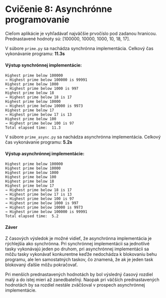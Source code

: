 # Cvičenie 8: Asynchrónne programovanie

Cieľom aplikácie je vyhľadávať najväčšie prvočíslo pod zadanou hranicou.
Prednastavené hodnoty sú: [100000, 10000, 1000, 10, 18, 17].

V súbore `prime.py` sa nachádza synchrónna implementácia. Celkový čas vykonávanie programu: **11.3s** 

#### Výstup synchrónnej implementácie:
```
Highest prime below 100000
→ Highest prime below 100000 is 99991
Highest prime below 1000
→ Highest prime below 1000 is 997
Highest prime below 18
→ Highest prime below 18 is 17
Highest prime below 10000
→ Highest prime below 10000 is 9973
Highest prime below 17
→ Highest prime below 17 is 13
Highest prime below 100
→ Highest prime below 100 is 97
Total elapsed time:  11.3
```

V súbore `prime_async.py` sa nachádza asynchrónna implementácia. Celkový čas vykonávanie programu: **5.2s** 

#### Výstup asynchrónnej implementácie:
```
Highest prime below 100000
Highest prime below 10000
Highest prime below 1000
Highest prime below 100
Highest prime below 18
Highest prime below 17
→ Highest prime below 18 is 17
→ Highest prime below 17 is 13
→ Highest prime below 100 is 97
→ Highest prime below 1000 is 997
→ Highest prime below 10000 is 9973
→ Highest prime below 100000 is 99991
Total elapsed time:  5.2
```

#### Záver

Z časových výsledok je možné vidieť, že asynchrónna implementácia je rýchlejšia ako synchrónna.
Pri synchrónnej implementácii sa jednotlivé tasky vykonávajú jeden po druhom, pri asynchrónnej implementácii sa môžu tasky vykonávať konkurentne keďže nedochádza k blokovaniu behu programu, ale len samostatných taskov, čo znamená, že ak je jeden task blokovaný ďalšie môžu pokračovať.

Pri menších prednastavených hodnotách by bol výsledný časový rozdiel malý a do istej mieri až zanedbateľný. Naopak pri väčších prednastavených hodnotách by sa rozdiel nestále zväčšoval v prospech asynchrónnej implementácie.

